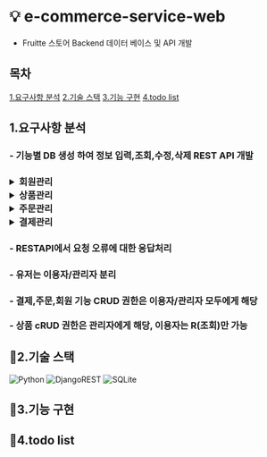 # 💡 e-commerce-service-web <br>
 - Fruitte 스토어 Backend 데이터 베이스 및 API 개발 

## 목차
[1.요구사항 분석](#1.요구사항-분석)
[2.기술 스택](#2.기술-스택)
[3.기능 구현](#3.기능-구현)
[4.todo list](#4.todo-list)

## 1.요구사항 분석

<h3>- 기능별 DB 생성 하여 정보 입력,조회,수정,삭제 REST API 개발<h3>

  <details>
  <summary>회원관리</summary>
  회원가입/로그인/로그아웃/회원탈퇴
  </details>
  <details>
  <summary>상품관리</summary>
  상품등록/목록조회/상품수정/상품삭제
  </details>
  <details>
  <summary>주문관리</summary>
  주문등록/주문조회/주문수정/주문삭제
  </details>
  <details>
  <summary>결제관리</summary>
  결제등록/결제조회/결제수정/결제삭제
  </details>
  
 <h3>- RESTAPI에서 요청 오류에 대한 응답처리 <h3>
 <h3>- 유저는 이용자/관리자 분리 <h3>
 - 결제,주문,회원 기능 CRUD 권한은 이용자/관리자 모두에게 해당<br><br>
 - 상품 cRUD 권한은 관리자에게 해당, 이용자는 R(조회)만 가능
     
## 🔋2.기술 스택 

   ![Python](https://img.shields.io/badge/python-3670A0?style=for-the-badge&logo=python&logoColor=ffdd54)
   ![DjangoREST](https://img.shields.io/badge/DJANGO-REST-ff1709?style=for-the-badge&logo=django&logoColor=white&color=ff1709&labelColor=gray)
   ![SQLite](https://img.shields.io/badge/sqlite-%2307405e.svg?style=for-the-badge&logo=sqlite&logoColor=white)
     
## 🚀3.기능 구현 



## 📜4.todo list
